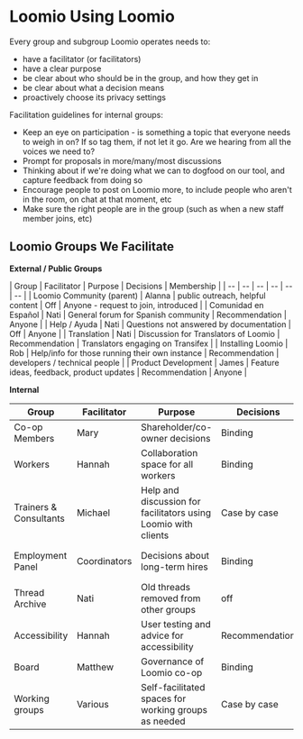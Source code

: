 # Loomio Using Loomio

Every group and subgroup Loomio operates needs to:

* have a facilitator (or facilitators)
* have a clear purpose
* be clear about who should be in the group, and how they get in
* be clear about what a decision means
* proactively choose its privacy settings

Facilitation guidelines for internal groups:

* Keep an eye on participation - is something a topic that everyone needs to weigh in on? If so tag them, if not let it go. Are we hearing from all the voices we need to?
* Prompt for proposals in more/many/most discussions
* Thinking about if we're doing what we can to dogfood on our tool, and capture feedback from doing so
* Encourage people to post on Loomio more, to include people who aren't in the room, on chat at that moment, etc
* Make sure the right people are in the group (such as when a new staff member joins, etc)

## Loomio Groups We Facilitate

**External / Public Groups**

| Group | Facilitator | Purpose | Decisions | Membership |
| -- | -- | -- | -- | -- | -- |
| Loomio Community (parent) | Alanna | public outreach, helpful content | Off | Anyone - request to join, introduced | 
| Comunidad en Español | Nati | General forum for Spanish community | Recommendation | Anyone |
| Help / Ayuda | Nati | Questions not answered by documentation | Off | Anyone |
| Translation | Nati | Discussion for Translators of Loomio | Recommendation | Translators engaging on Transifex |
| Installing Loomio | Rob | Help/info for those running their own instance | Recommendation | developers / technical people |
| Product Development | James | Feature ideas, feedback, product updates | Recommendation | Anyone |

**Internal**

| Group | Facilitator | Purpose | Decisions | Membership |
| -- | -- | -- | -- | -- |
| Co-op Members | Mary | Shareholder/co-owner decisions | Binding | Member-shareholders |
| Workers | Hannah | Collaboration space for all workers | Binding | Staff participating in sprint |
| Trainers & Consultants | Michael | Help and discussion for facilitators using Loomio with clients | Case by case | by invitation |
| Employment Panel | Coordinators | Decisions about long-term hires | Binding | Selected by coordinators for each hire |
| Thread Archive | Nati | Old threads removed from other groups | off | internal staff, by request |
| Accessibility | Hannah | User testing and advice for accessibility | Recommendation | Accessibility users and developers |
| Board | Matthew | Governance of Loomio co-op | Binding | Directors |
| Working groups | Various | Self-facilitated spaces for working groups as needed | Case by case | members of working group |